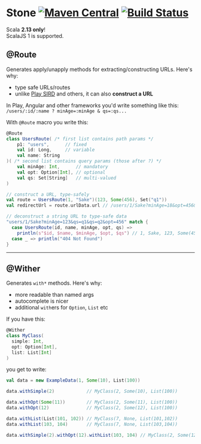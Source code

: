 # Stone [![Maven Central](https://img.shields.io/maven-central/v/ba.sake/stone-macros_2.13.svg?style=flat-square&label=Scala+2.13)](https://mvnrepository.com/artifact/ba.sake/stone-macros) [![Build Status](https://img.shields.io/travis/sake92/stone/master.svg?logo=travis&style=flat-square)](https://travis-ci.com/sake92/stone) 

Scala **2.13 only**!  
ScalaJS 1 is supported.

## @Route
Generates apply/unapply methods for extracting/constructing URLs. Here's why:  
- type safe URLs/routes
- unlike [Play SIRD](https://www.playframework.com/documentation/2.8.x/ScalaSirdRouter) and others, it can also **construct a URL**

In Play, Angular and other frameworks you'd write something like this:  
`/users/:id/:name ? minAge=:minAge & qs=:qs...`

With `@Route` macro you write this:
```scala
@Route
class UsersRoute( /* first list contains path params */
    p1: "users",      // fixed
    val id: Long,     // variable
    val name: String
)( /* second list contains query params (those after ?) */
    val minAge: Int,      // mandatory
    val opt: Option[Int], // optional
    val qs: Set[String]   // multi-valued
)

// construct a URL, type-safely
val route = UsersRoute(1, "Sake")(123, Some(456), Set("q1"))
val redirectUrl = route.urlData.url // /users/1/Sake?minAge=18&opt=456&qs=q1

// deconstruct a string URL to type-safe data
"users/1/Sake?minAge=123&qs=q1&qs=q2&opt=456" match {
  case UsersRoute(id, name, minAge, opt, qs) =>
    println(s"$id, $name, $minAge, $opt, $qs") // 1, Sake, 123, Some(456), Set(q1, q2)
  case _ => println("404 Not Found")
}
```

---

## @Wither

Generates `with*` methods. Here's why:  
- more readable than named args
- autocomplete is nicer
- additional `with`ers for `Option`, `List` etc

If you have this:
```scala
@Wither
class MyClass(
  simple: Int,
  opt: Option[Int],
  list: List[Int]
)
```
you get to write:
```scala
val data = new ExampleData(1, Some(10), List(100))

data.withSimple(2)            // MyClass(2, Some(10), List(100))

data.withOpt(Some(11))        // MyClass(2, Some(11), List(100))
data.withOpt(12)              // MyClass(2, Some(12), List(100))

data.withList(List(101, 102)) // MyClass(7, None, List(101,102))
data.withList(103, 104)       // MyClass(7, None, List(103,104))

data.withSimple(2).withOpt(12).withList(103, 104) // MyClass(2, Some(12), List(103,104))
```
